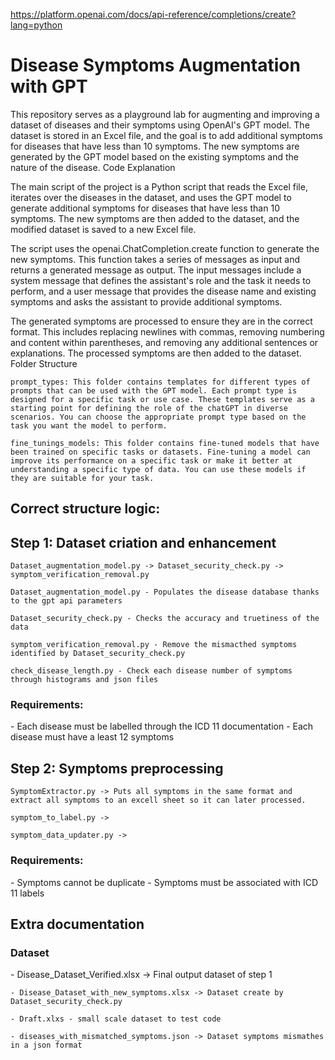 https://platform.openai.com/docs/api-reference/completions/create?lang=python

<h1> Disease Symptoms Augmentation with GPT </h1>

This repository serves as a playground lab for augmenting and improving a dataset of diseases and their symptoms using OpenAI's GPT model. The dataset is stored in an Excel file, and the goal is to add additional symptoms for diseases that have less than 10 symptoms. The new symptoms are generated by the GPT model based on the existing symptoms and the nature of the disease.
Code Explanation

The main script of the project is a Python script that reads the Excel file, iterates over the diseases in the dataset, and uses the GPT model to generate additional symptoms for diseases that have less than 10 symptoms. The new symptoms are then added to the dataset, and the modified dataset is saved to a new Excel file.

The script uses the openai.ChatCompletion.create function to generate the new symptoms. This function takes a series of messages as input and returns a generated message as output. The input messages include a system message that defines the assistant's role and the task it needs to perform, and a user message that provides the disease name and existing symptoms and asks the assistant to provide additional symptoms.

The generated symptoms are processed to ensure they are in the correct format. This includes replacing newlines with commas, removing numbering and content within parentheses, and removing any additional sentences or explanations. The processed symptoms are then added to the dataset.
Folder Structure

    prompt_types: This folder contains templates for different types of prompts that can be used with the GPT model. Each prompt type is designed for a specific task or use case. These templates serve as a starting point for defining the role of the chatGPT in diverse scenarios. You can choose the appropriate prompt type based on the task you want the model to perform.

    fine_tunings_models: This folder contains fine-tuned models that have been trained on specific tasks or datasets. Fine-tuning a model can improve its performance on a specific task or make it better at understanding a specific type of data. You can use these models if they are suitable for your task.

<h2> Correct structure logic: </h2>
<h2>Step 1: Dataset criation and enhancement</h2>

    Dataset_augmentation_model.py -> Dataset_security_check.py -> symptom_verification_removal.py

    Dataset_augmentation_model.py - Populates the disease database thanks to the gpt api parameters

    Dataset_security_check.py - Checks the accuracy and truetiness of the data

    symptom_verification_removal.py - Remove the mismacthed symptoms identified by Dataset_security_check.py

    check_disease_length.py - Check each disease number of symptoms through histograms and json files

<h3> Requirements: </h3>
    - Each disease must be labelled through the ICD 11 documentation
    - Each disease must have a least 12 symptoms



<h2>Step 2: Symptoms preprocessing </h2>

    SymptomExtractor.py -> Puts all symptoms in the same format and extract all symptoms to an excell sheet so it can later processed.
    
    symptom_to_label.py -> 

    symptom_data_updater.py ->

<h3> Requirements: </h3>
    - Symptoms cannot be duplicate
    - Symptoms must be associated with ICD 11 labels










<h2>Extra documentation</h2>
<h3>Dataset</h3>
    - Disease_Dataset_Verified.xlsx -> Final output dataset of step 1

    - Disease_Dataset_with_new_symptoms.xlsx -> Dataset create by Dataset_security_check.py 

    - Draft.xlxs - small scale dataset to test code

    - diseases_with_mismatched_symptoms.json -> Dataset symptoms mismathes in a json format